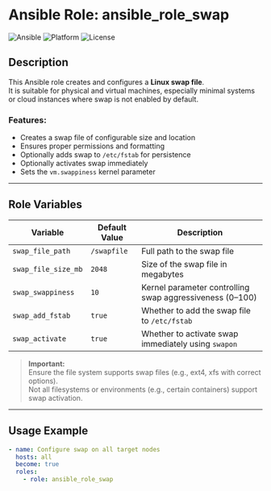 # Ansible Role: ansible_role_swap

![Ansible](https://img.shields.io/badge/ansible-ready-blue.svg)
![Platform](https://img.shields.io/badge/platform-Linux-lightgrey)
![License](https://img.shields.io/badge/license-MIT-green)

## Description

This Ansible role creates and configures a **Linux swap file**.  
It is suitable for physical and virtual machines, especially minimal systems or cloud instances where swap is not enabled by default.

### Features:
- Creates a swap file of configurable size and location
- Ensures proper permissions and formatting
- Optionally adds swap to `/etc/fstab` for persistence
- Optionally activates swap immediately
- Sets the `vm.swappiness` kernel parameter

---

## Role Variables

| Variable              | Default Value | Description                                                             |
|-----------------------|---------------|-------------------------------------------------------------------------|
| `swap_file_path`      | `/swapfile`   | Full path to the swap file                                              |
| `swap_file_size_mb`   | `2048`        | Size of the swap file in megabytes                                     |
| `swap_swappiness`     | `10`          | Kernel parameter controlling swap aggressiveness (0–100)                |
| `swap_add_fstab`      | `true`        | Whether to add the swap file to `/etc/fstab`                           |
| `swap_activate`       | `true`        | Whether to activate swap immediately using `swapon`                    |

> **Important:**  
> Ensure the file system supports swap files (e.g., ext4, xfs with correct options).  
> Not all filesystems or environments (e.g., certain containers) support swap activation.

---

## Usage Example

```yaml
- name: Configure swap on all target nodes
  hosts: all
  become: true
  roles:
    - role: ansible_role_swap
